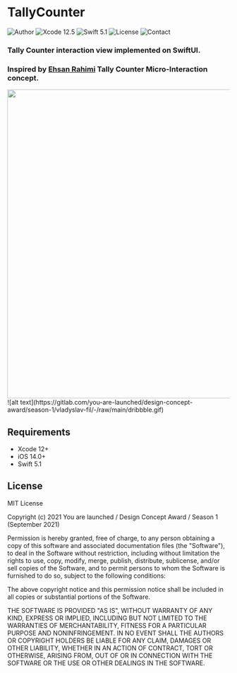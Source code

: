 # TallyCounter
![Author](https://img.shields.io/badge/author-Vladyslav%20Fil-brightgreen.svg)
![Xcode 12.5](https://img.shields.io/badge/Xcode-12.5-blue.svg)
![Swift 5.1](https://img.shields.io/badge/Swift-5.1-blue.svg)
![License](https://img.shields.io/badge/license-MIT-black.svg)
![Contact](https://img.shields.io/badge/contact-wladyslawfil%40gmail.com-lightgrey.svg)

### Tally Counter interaction view implemented on SwiftUI.

### Inspired by [Ehsan Rahimi](https://dribbble.com/ehsancinematic) Tally Counter Micro-Interaction concept.
<img src="https://gitlab.com/you-are-launched/design-concept-award/season-1/vladyslav-fil/-/raw/main/dribbble.gif" width="700px">
![alt text](https://gitlab.com/you-are-launched/design-concept-award/season-1/vladyslav-fil/-/raw/main/dribbble.gif)

## Requirements
* Xcode 12+
* iOS 14.0+
* Swift 5.1

## License

MIT License

Copyright (c) 2021 You are launched / Design Concept Award / Season 1 (September 2021)

Permission is hereby granted, free of charge, to any person obtaining a copy
of this software and associated documentation files (the "Software"), to deal
in the Software without restriction, including without limitation the rights
to use, copy, modify, merge, publish, distribute, sublicense, and/or sell
copies of the Software, and to permit persons to whom the Software is
furnished to do so, subject to the following conditions:

The above copyright notice and this permission notice shall be included in all
copies or substantial portions of the Software.

THE SOFTWARE IS PROVIDED "AS IS", WITHOUT WARRANTY OF ANY KIND, EXPRESS OR
IMPLIED, INCLUDING BUT NOT LIMITED TO THE WARRANTIES OF MERCHANTABILITY,
FITNESS FOR A PARTICULAR PURPOSE AND NONINFRINGEMENT. IN NO EVENT SHALL THE
AUTHORS OR COPYRIGHT HOLDERS BE LIABLE FOR ANY CLAIM, DAMAGES OR OTHER
LIABILITY, WHETHER IN AN ACTION OF CONTRACT, TORT OR OTHERWISE, ARISING FROM,
OUT OF OR IN CONNECTION WITH THE SOFTWARE OR THE USE OR OTHER DEALINGS IN THE
SOFTWARE.
